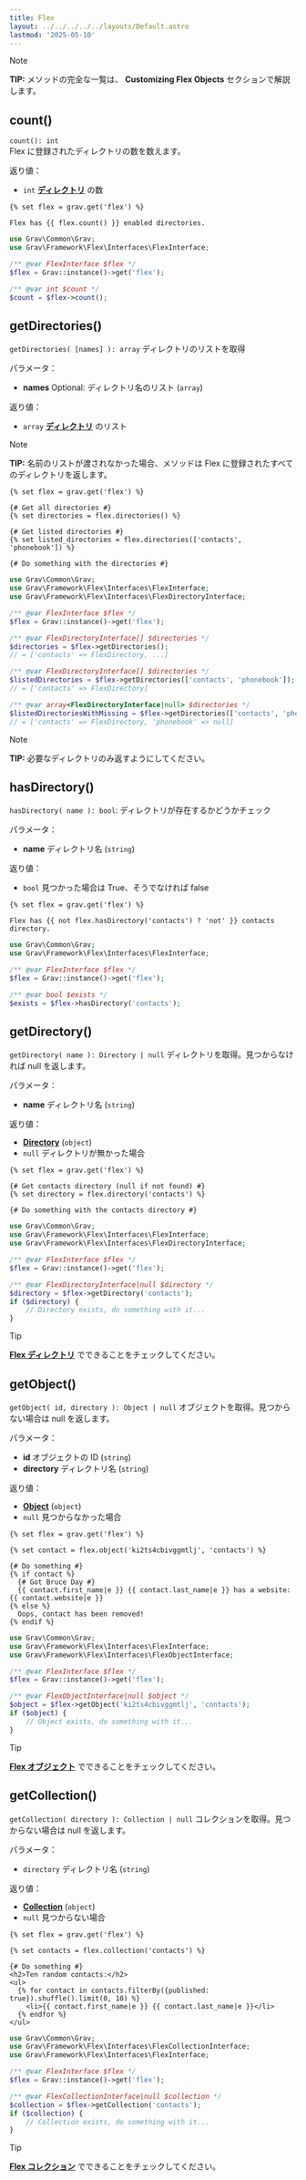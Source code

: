 ```yaml
---
title: Flex
layout: ../../../../../layouts/Default.astro
lastmod: '2025-05-10'
---
```

> [!Note]  
> **TIP:** メソッドの完全な一覧は、 **Customizing Flex Objects** セクションで解説します。

## count()

`count(): int`   
Flex に登録されたディレクトリの数を数えます。

返り値：
- `int` **[ディレクトリ](../02.directory/)** の数

```twig
{% set flex = grav.get('flex') %}

Flex has {{ flex.count() }} enabled directories.
```

```php
use Grav\Common\Grav;
use Grav\Framework\Flex\Interfaces\FlexInterface;

/** @var FlexInterface $flex */
$flex = Grav::instance()->get('flex');

/** @var int $count */
$count = $flex->count();
```

## getDirectories()

`getDirectories( [names] ): array` ディレクトリのリストを取得

パラメータ：
- **names** Optional: ディレクトリ名のリスト (`array`)

返り値：
- `array` **[ディレクトリ](../02.directory/)** のリスト

> [!Note]  
> **TIP:** 名前のリストが渡されなかった場合、メソッドは Flex に登録されたすべてのディレクトリを返します。

```twig
{% set flex = grav.get('flex') %}

{# Get all directories #}
{% set directories = flex.directories() %}

{# Get listed directories #}
{% set listed_directories = flex.directories(['contacts', 'phonebook']) %}

{# Do something with the directories #}
```

```php
use Grav\Common\Grav;
use Grav\Framework\Flex\Interfaces\FlexInterface;
use Grav\Framework\Flex\Interfaces\FlexDirectoryInterface;

/** @var FlexInterface $flex */
$flex = Grav::instance()->get('flex');

/** @var FlexDirectoryInterface[] $directories */
$directories = $flex->getDirectories();
// = ['contacts' => FlexDirectory, ...]

/** @var FlexDirectoryInterface[] $directories */
$listedDirectories = $flex->getDirectories(['contacts', 'phonebook']);
// = ['contacts' => FlexDirectory]

/** @var array<FlexDirectoryInterface|null> $directories */
$listedDirectoriesWithMissing = $flex->getDirectories(['contacts', 'phonebook'], true);
// = ['contacts' => FlexDirectory, 'phonebook' => null]
```

> [!Note]  
> **TIP:** 必要なディレクトリのみ返すようにしてください。

## hasDirectory()

`hasDirectory( name ): bool`: ディレクトリが存在するかどうかチェック

パラメータ：
- **name** ディレクトリ名 (`string`)

返り値：
- `bool` 見つかった場合は True、そうでなければ false

```twig
{% set flex = grav.get('flex') %}

Flex has {{ not flex.hasDirectory('contacts') ? 'not' }} contacts directory.
```

```php
use Grav\Common\Grav;
use Grav\Framework\Flex\Interfaces\FlexInterface;

/** @var FlexInterface $flex */
$flex = Grav::instance()->get('flex');

/** @var bool $exists */
$exists = $flex->hasDirectory('contacts');
```

## getDirectory()

`getDirectory( name ): Directory | null` ディレクトリを取得。見つからなければ null を返します。

パラメータ：
- **name** ディレクトリ名 (`string`)

返り値：
- **[Directory](../02.directory/)** (`object`)
- `null` ディレクトリが無かった場合

```twig
{% set flex = grav.get('flex') %}

{# Get contacts directory (null if not found) #}
{% set directory = flex.directory('contacts') %}

{# Do something with the contacts directory #}
```

```php
use Grav\Common\Grav;
use Grav\Framework\Flex\Interfaces\FlexInterface;
use Grav\Framework\Flex\Interfaces\FlexDirectoryInterface;

/** @var FlexInterface $flex */
$flex = Grav::instance()->get('flex');

/** @var FlexDirectoryInterface|null $directory */
$directory = $flex->getDirectory('contacts');
if ($directory) {
    // Directory exists, do something with it...
}
```

> [!Tip]  
> **[Flex ディレクトリ](../02.directory/)** でできることをチェックしてください。

## getObject()

`getObject( id, directory ): Object | null` オブジェクトを取得。見つからない場合は null を返します。

パラメータ：
- **id** オブジェクトの ID (`string`)
- **directory** ディレクトリ名 (`string`)

返り値：
- **[Object](../04.object/)** (`object`)
- `null` 見つからなかった場合

```twig
{% set flex = grav.get('flex') %}

{% set contact = flex.object('ki2ts4cbivggmtlj', 'contacts') %}

{# Do something #}
{% if contact %}
  {# Got Bruce Day #}
  {{ contact.first_name|e }} {{ contact.last_name|e }} has a website: {{ contact.website|e }}
{% else %}
  Oops, contact has been removed!
{% endif %}
```

```php
use Grav\Common\Grav;
use Grav\Framework\Flex\Interfaces\FlexInterface;
use Grav\Framework\Flex\Interfaces\FlexObjectInterface;

/** @var FlexInterface $flex */
$flex = Grav::instance()->get('flex');

/** @var FlexObjectInterface|null $object */
$object = $flex->getObject('ki2ts4cbivggmtlj', 'contacts');
if ($object) {
    // Object exists, do something with it...
}
```

> [!Tip]  
> **[Flex オブジェクト](../04.object/)** でできることをチェックしてください。

## getCollection()

`getCollection( directory ): Collection | null` コレクションを取得。見つからない場合は null を返します。

パラメータ：
- `directory` ディレクトリ名 (`string`)

返り値：
- **[Collection](../03.collection/)** (`object`)
- `null` 見つからない場合

```twig
{% set flex = grav.get('flex') %}

{% set contacts = flex.collection('contacts') %}

{# Do something #}
<h2>Ten random contacts:</h2>
<ul>
  {% for contact in contacts.filterBy({published: true}).shuffle().limit(0, 10) %}
    <li>{{ contact.first_name|e }} {{ contact.last_name|e }}</li>
  {% endfor %}
</ul>
```

```php
use Grav\Common\Grav;
use Grav\Framework\Flex\Interfaces\FlexCollectionInterface;
use Grav\Framework\Flex\Interfaces\FlexInterface;

/** @var FlexInterface $flex */
$flex = Grav::instance()->get('flex');

/** @var FlexCollectionInterface|null $collection */
$collection = $flex->getCollection('contacts');
if ($collection) {
    // Collection exists, do something with it...
}
```

> [!Tip]  
> **[Flex コレクション](../03.collection/)** でできることをチェックしてください。

